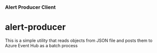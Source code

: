 ### Alert Producer Client
# alert-producer

This is a simple utility that reads objects from JSON file and posts them to Azure Event Hub as a batch process
